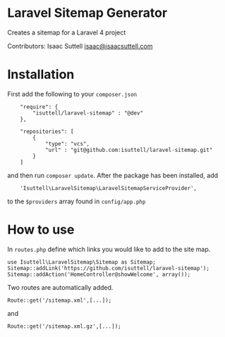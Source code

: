 Laravel Sitemap Generator
===============

Creates a sitemap for a Laravel 4 project

Contributors: Isaac Suttell <isaac@isaacsuttell.com>


Installation
===============
First add the following to your `composer.json`
```
	"require": {
		"isuttell/laravel-sitemap" : "@dev"
	},
```

```
	"repositories": [
		{
			"type": "vcs",
			"url" : "git@github.com:isuttell/laravel-sitemap.git"
		}
	]
```

and then run `composer update`. After the package has been installed, add 

```
	'Isuttell\LaravelSitemap\LaravelSitemapServiceProvider',
```

to the `$providers` array found in `config/app.php`


How to use
===============

In `routes.php` define which links you would like to add to the site map.

```
use Isuttell\LaravelSitemap\Sitemap as Sitemap;
Sitemap::addLink('https://github.com/isuttell/laravel-sitemap');
Sitemap::addAction('HomeController@showWelcome', array());
```

Two routes are automatically added.

```
Route::get('/sitemap.xml',[...]);
```

and

```
Route::get('/sitemap.xml.gz',[...]);
```
